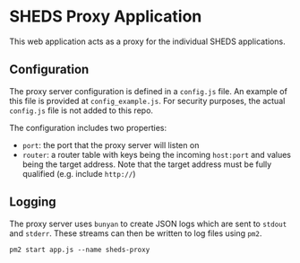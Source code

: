# SHEDS Proxy Application

This web application acts as a proxy for the individual SHEDS applications.

## Configuration

The proxy server configuration is defined in a `config.js` file. An example of this file is provided at `config_example.js`. For security purposes, the actual `config.js` file is not added to this repo.

The configuration includes two properties:

- `port`: the port that the proxy server will listen on
- `router`: a router table with keys being the incoming `host:port` and values being the target address. Note that the target address must be fully qualified (e.g. include `http://`)

## Logging

The proxy server uses `bunyan` to create JSON logs which are sent to `stdout` and `stderr`. These streams can then be written to log files using `pm2`.

```
pm2 start app.js --name sheds-proxy
```

